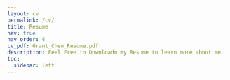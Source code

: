 ```yaml
---
layout: cv
permalink: /cv/
title: Resume
nav: true
nav_order: 4
cv_pdf: Grant_Chen_Resume.pdf
description: Feel Free to Downloadm my Resume to learn more about me.
toc:
  sidebar: left
---
```

